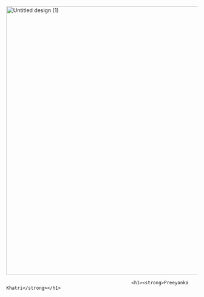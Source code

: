 


<img width="945" height="709" alt="Untitled design (1)" src="https://github.com/user-attachments/assets/f2067c28-523a-4277-b965-332ca7c874cb" />


                                                  <h1><strong>Preeyanka Khatri</strong></h1>

 
<!--
**preeyankakc037/preeyankakc037** is a ✨ _special_ ✨ repository because its `README.md` (this file) appears on your GitHub profile.

Here are some ideas to get you started:

- 🔭 I’m currently working on ...
- 🌱 I’m currently learning ...
- 👯 I’m looking to collaborate on ...
- 🤔 I’m looking for help with ...
- 💬 Ask me about ...
- 📫 How to reach me: ...
- 😄 Pronouns: ...
- ⚡ Fun fact: ...
-->
